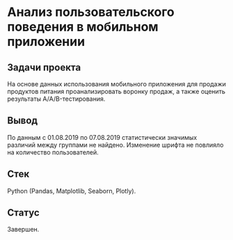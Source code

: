 # Анализ пользовательского поведения в мобильном приложении

## Задачи проекта  
На основе данных использования мобильного приложения для продажи продуктов питания проанализировать воронку продаж, а также оценить результаты A/A/B-тестирования.

## Вывод
По данным с 01.08.2019 по 07.08.2019 статистически значимых различий между группами не найдено. Изменение шрифта не повлияло на количество пользователей. 

## Стек
Python (Pandas, Matplotlib, Seaborn, Plotly). 

## Статус
Завершен.




